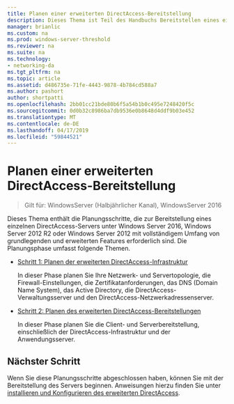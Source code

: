 ```yaml
---
title: Planen einer erweiterten DirectAccess-Bereitstellung
description: Dieses Thema ist Teil des Handbuchs Bereitstellen eines einzelnen DirectAccess-Servers mit erweiterten Einstellungen für Windows Server 2016
manager: brianlic
ms.custom: na
ms.prod: windows-server-threshold
ms.reviewer: na
ms.suite: na
ms.technology:
- networking-da
ms.tgt_pltfrm: na
ms.topic: article
ms.assetid: d486735e-71fe-4443-9878-4b784cd588a7
ms.author: pashort
author: shortpatti
ms.openlocfilehash: 2bb01cc21bde80b6f5a54b1b0c495e7248420f5c
ms.sourcegitcommit: 0d0b32c8986ba7db9536e0b8648d4ddf9b03e452
ms.translationtype: MT
ms.contentlocale: de-DE
ms.lasthandoff: 04/17/2019
ms.locfileid: "59844521"
---
```

# <a name="plan-an-advanced-directaccess-deployment"></a>Planen einer erweiterten DirectAccess-Bereitstellung

>Gilt für: WindowsServer (Halbjährlicher Kanal), WindowsServer 2016

Dieses Thema enthält die Planungsschritte, die zur Bereitstellung eines einzelnen DirectAccess-Servers unter Windows Server 2016, Windows Server 2012 R2 oder Windows Server 2012 mit vollständigem Umfang von grundlegenden und erweiterten Features erforderlich sind. Die Planungsphase umfasst folgende Themen.  
  
-   [Schritt 1: Planen der erweiterten DirectAccess-Infrastruktur](da-adv-plan-s1-infrastructure.md)  
  
    In dieser Phase planen Sie Ihre Netzwerk- und Servertopologie, die Firewall-Einstellungen, die Zertifikatanforderungen, das DNS (Domain Name System), das Active Directory, die DirectAccess-Verwaltungsserver und den DirectAccess-Netzwerkadressenserver.  
  
-   [Schritt 2: Planen des erweiterten DirectAccess-Bereitstellungen](da-adv-plan-s2-deployments.md)  
  
    In dieser Phase planen Sie die Client- und Serverbereitstellung, einschließlich der DirectAccess-Infrastruktur und der Anwendungsserver.  
  
## <a name="next-step"></a>Nächster Schritt  
Wenn Sie diese Planungsschritte abgeschlossen haben, können Sie mit der Bereitstellung des Servers beginnen. Anweisungen hierzu finden Sie unter [installieren und Konfigurieren des erweiterten DirectAccess](Install-and-Configure-Advanced-DirectAccess.md).  
  


